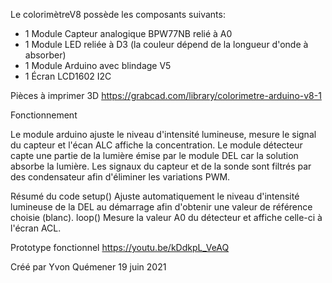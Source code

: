 Le colorimètreV8 possède les composants suivants:
- 1 Module Capteur analogique BPW77NB relié à A0
- 1 Module LED reliée à D3 (la couleur dépend de la longueur d'onde à absorber)
- 1 Module Arduino avec blindage V5
- 1 Écran LCD1602 I2C

Pièces à imprimer 3D
https://grabcad.com/library/colorimetre-arduino-v8-1

Fonctionnement

Le module arduino ajuste le niveau d'intensité lumineuse, mesure le signal du capteur et l'écan ALC affiche la concentration.
Le module détecteur capte une partie de la lumière émise par le module DEL car la solution absorbe la lumière.
Les signaux du capteur et de la sonde sont filtrés par des condensateur afin d'éliminer les variations PWM.

Résumé du code
setup() 
Ajuste automatiquement le niveau d'intensité lumineuse de la DEL au démarrage afin d'obtenir une valeur de référence choisie (blanc).
loop() 
Mesure la valeur A0 du détecteur et affiche celle-ci à l'écran ACL.

Prototype fonctionnel
https://youtu.be/kDdkpL_VeAQ

Créé par Yvon Quémener
19 juin 2021
